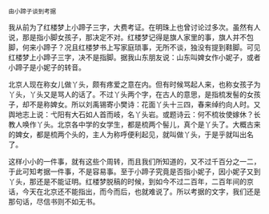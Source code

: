     由小蹄子谈到考据 

   我从前为了红楼梦上小蹄子三字，大费考证。在明珠上也曾讨论过多次。虽然有人说，那是指小脚女孩子，那决定不对。红楼梦记得是旗人家里的事，旗人并不包脚，何来小蹄子？况且红楼梦书上写家庭琐事，无所不谈，独没有提到鞋脚。可见红楼梦上小蹄子三字，决不是指脚。据我山东朋友说：山东叫婢女作小妮子，或者小蹄子是小妮子的转音。

   北京人现在称女儿做丫头，颇有疼爱之意在内。但有时候骂起人来，也称女孩子为丫头，丫头又是骂人的话了。不过丫头两个字，在古人的意思，是指梳发髻的女孩子，却不是称婢女。所以刘禹锡寄小樊诗：花面丫头十三四，春来绰约向人时。又舆地志上说：弋阳有大石如人首而岐，名丫头岩。或题诗云：何不梳妆使嫁休？长教人唤作丫头。北京各中学的女学生，都是梳两个髻儿，真个是丫头了。大概古来的婢女，都是梳两个头的，主人为称呼便利起见，就叫做丫头，于是乎就叫出名了。

   这样小小的一件事，就有这些个周转，而且我们所知道的，又不过千百分之一二，于此可知考据一件事，不是容易事。至于小蹄子究竟是否指小妮子，因小妮子又到丫头，那还是不能证明。红楼梦脱稿的时候，到如今不过二百年，二百年间的京话，今天在北京还不能指出，而今而后，也就难说了。所以考据的文字，我们还是那句话，尽信书则不如无书。

